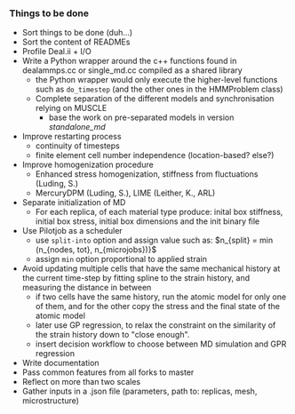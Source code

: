 ### Things to be done
* Sort things to be done (duh...)
* Sort the content of READMEs
* Profile Deal.ii + I/O 
* Write a Python wrapper around the c++ functions found in dealammps.cc or single_md.cc compiled as a shared library
  - the Python wrapper would only execute the higher-level functions such as `do_timestep` (and the other ones in the HMMProblem class)
  - Complete separation of the different models and synchronisation relying on MUSCLE
    - base the work on pre-separated models in version *standalone_md*
* Improve restarting process
  - continuity of timesteps
  - finite element cell number independence (location-based? else?)
* Improve homogenization procedure
  - Enhanced stress homogenization, stiffness from fluctuations (Luding, S.)
  - MercuryDPM (Luding, S.), LIME (Leither, K., ARL)
* Separate initialization of MD
  - For each replica, of each material type produce:  inital box stiffness, initial box stress, initial box dimensions and the init binary file
* Use Pilotjob as a scheduler
  - use `split-into` option and assign value such as: $n_{split} = min \(n_{nodes, tot}, n_{microjobs}\)}$
  - assign `min` option proportional to applied strain 
* Avoid updating multiple cells that have the same mechanical history at the current time-step by fitting spline to the strain history, and measuring the distance in between
  - if two cells have the same history, run the atomic model for only one of them, and for the other copy the stress and the final state of the atomic model
  - later use GP regression, to relax the constraint on the similarity of the strain history down to "close enough".
  - insert decision workflow to choose between MD simulation and GPR regression
* Write documentation
* Pass common features from all forks to master
* Reflect on more than two scales
* Gather inputs in a .json file (parameters, path to: replicas, mesh, microstructure)
